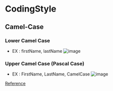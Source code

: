 # CodingStyle

## Camel-Case

### Lower Camel Case
- EX : firstName, lastName
![image](https://github.com/RitaHuang1998/CodingStyle/assets/133912948/46531dfd-10db-4035-b306-38dfc5a34b5c)

### Upper Camel Case (Pascal Case)
- EX : FirstName, LastName, CamelCase
![image](https://github.com/RitaHuang1998/CodingStyle/assets/133912948/0965b44f-fc89-449f-a942-d0fe61f61745)

[Reference](https://zh.wikipedia.org/zh-tw/%E9%A7%9D%E5%B3%B0%E5%BC%8F%E5%A4%A7%E5%B0%8F%E5%AF%AB)
